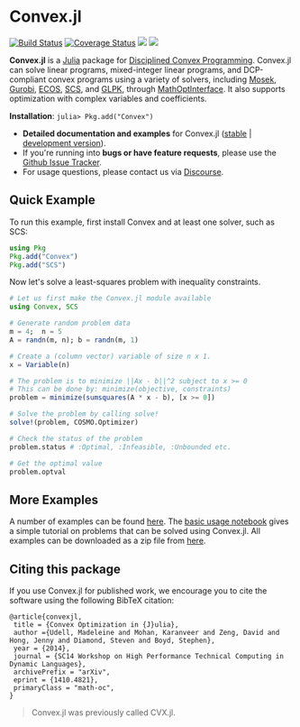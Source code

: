 # Convex.jl

[![Build Status](https://travis-ci.org/JuliaOpt/Convex.jl.svg?branch=master)](https://travis-ci.org/JuliaOpt/Convex.jl)
[![Coverage Status](https://coveralls.io/repos/JuliaOpt/Convex.jl/badge.svg?branch=master)](https://coveralls.io/r/JuliaOpt/Convex.jl?branch=master)
[![](https://img.shields.io/badge/docs-stable-blue.svg)](https://www.juliaopt.org/Convex.jl/stable)
[![](https://img.shields.io/badge/docs-dev-blue.svg)](https://www.juliaopt.org/Convex.jl/dev)

**Convex.jl** is a [Julia](http://julialang.org) package for [Disciplined Convex Programming](http://dcp.stanford.edu/). Convex.jl can solve linear programs, mixed-integer linear programs, and DCP-compliant convex programs using a variety of solvers, including [Mosek](https://github.com/JuliaOpt/Mosek.jl), [Gurobi](https://github.com/JuliaOpt/Gurobi.jl), [ECOS](https://github.com/JuliaOpt/ECOS.jl), [SCS](https://github.com/JuliaOpt/SCS.jl), and  [GLPK](https://github.com/JuliaOpt/GLPK.jl), through [MathOptInterface](https://github.com/JuliaOpt/MathOptInterface.jl). It also supports optimization with complex variables and coefficients.

**Installation**: `julia> Pkg.add("Convex")`

- **Detailed documentation and examples** for Convex.jl ([stable](https://juliaopt.github.io/Convex.jl/stable) | [development version](https://juliaopt.github.io/Convex.jl/dev)).
- If you're running into **bugs or have feature requests**, please use the [Github Issue Tracker](https://github.com/JuliaOpt/Convex.jl/issues>).
- For usage questions, please contact us via [Discourse](https://discourse.julialang.org/c/domain/opt).

## Quick Example

To run this example, first install Convex and at least one solver, such as SCS:
```julia
using Pkg
Pkg.add("Convex")
Pkg.add("SCS")
```
Now let's solve a least-squares problem with inequality constraints.
```julia
# Let us first make the Convex.jl module available
using Convex, SCS

# Generate random problem data
m = 4;  n = 5
A = randn(m, n); b = randn(m, 1)

# Create a (column vector) variable of size n x 1.
x = Variable(n)

# The problem is to minimize ||Ax - b||^2 subject to x >= 0
# This can be done by: minimize(objective, constraints)
problem = minimize(sumsquares(A * x - b), [x >= 0])

# Solve the problem by calling solve!
solve!(problem, COSMO.Optimizer)

# Check the status of the problem
problem.status # :Optimal, :Infeasible, :Unbounded etc.

# Get the optimal value
problem.optval
```

## More Examples

A number of examples can be found [here](https://www.juliaopt.org/Convex.jl/stable/).
The [basic usage notebook](https://www.juliaopt.org/Convex.jl/stable/examples/general_examples/basic_usage/)
gives a simple tutorial on problems that can be solved using Convex.jl. All examples can be downloaded as
a zip file from [here](https://www.juliaopt.org/Convex.jl/stable/examples/notebooks.zip).

## Citing this package

If you use Convex.jl for published work, we encourage you to cite the software using the following BibTeX citation:
```
@article{convexjl,
 title = {Convex Optimization in {J}ulia},
 author ={Udell, Madeleine and Mohan, Karanveer and Zeng, David and Hong, Jenny and Diamond, Steven and Boyd, Stephen},
 year = {2014},
 journal = {SC14 Workshop on High Performance Technical Computing in Dynamic Languages},
 archivePrefix = "arXiv",
 eprint = {1410.4821},
 primaryClass = "math-oc",
}
```

> Convex.jl was previously called CVX.jl.
